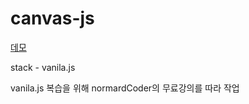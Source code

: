 # canvas-js

[데모](https://wondonghwi.github.io/canvas-js/)

stack - vanila.js

vanila.js 복습을 위해 normardCoder의 무료강의를 따라 작업
